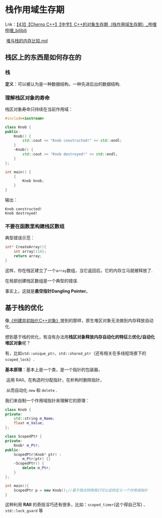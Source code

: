 # 栈作用域生存期

Lnk：[【43】【Cherno C++】【中字】C++的对象生存期（栈作用域生存期）_哔哩哔哩_bilibili](https://www.bilibili.com/video/BV1xy4y1m7F7/?spm_id_from=333.788)

​			[堆与栈的内存比较.md](堆与栈的内存比较.md)

## 栈区上的东西是如何存在的

### 栈

**定义**：可以被认为是一种数据结构，一种先进后出的数据结构.

### 理解栈区对象的寿命

栈区对象寿命只持续在当前作用域：

```cpp
#include<iostream>

class Knob {
public:
    Knob() {
        std::cout << "Knob constructed!" << std::endl;
    }
    ~Knob() {
        std::cout << "Knob destroyed!" << std::endl;
    }
};

int main() {
    {
        Knob knob;
    }
}
```

输出：

```
Knob constructed!
Knob destroyed!
```

### 不要在函数里构建栈区数组

典型错误示范：

```cpp
int* CreateArray(){
	int array[114];
    return array;
}
```

这样，你在栈区建立了一个`array`数组，当它返回后，它的内存立马就被释放了.

在局部创建栈区数组是一个典型的错误.

事实上，这就是**悬空指针Dangling Pointer**。



## 基于栈的优化

像[《创建并初始化C++对象》](创建并初始化C++对象.md)提到的那样，原生堆区对象无法做到内存释放自动化.

想到基于栈的优化，有没有办法用**栈区对象释放内存自动化的特征**去**优化/自动化堆区对象**呢？

有，比如`std::unique_ptr`、`std::shared_ptr`（还有相关在多线程场景下的`scoped_lock`）.

**基本原理**：基本上是一个类，是一个指针的包装器，

​					运用 RAII，在构造时分配指针，在析构时删除指针，

​					从而自动化 `new` 和 `delete` .

我们来自制一个作用域指针来理解它的原理：

```cpp
class Knob {
private:
    std::string m_Name;
    float m_Value;
};

class ScopedPtr {
private:
    Knob* m_Ptr;
public:
    ScopedPtr(Knob* ptr) :
        m_Ptr(ptr) {}
    ~ScopedPtr() {
        delete m_Ptr;
    }
};

int main(){
    ScopedPtr p = new Knob();//基于隐式转换我们可以这样定义一个作用域指针
}
```

这种利用 **RAII** 的奇技淫巧还有很多，比如：`scoped_timer`(这个得自己写) 、`std::lock_guard` 等
